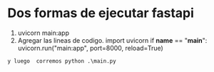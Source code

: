 # Dos formas de ejecutar fastapi

  1. uvicorn main:app 
  2. Agregar las lineas de codigo.
    import uvicorn
   if __name__ == "__main__":
    uvicorn.run("main:app", port=8000, reload=True)

    y luego  corremos python .\main.py


